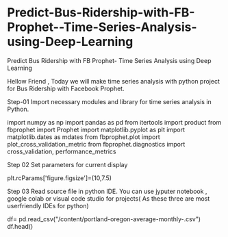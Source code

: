 # Predict-Bus-Ridership-with-FB-Prophet--Time-Series-Analysis-using-Deep-Learning
Predict Bus Ridership with FB Prophet- Time Series Analysis using Deep Learning

Hellow Friend , Today we will make time series analysis with python project for Bus Ridership with Facebook Prophet.

Step-01 Import necessary modules and library for time series analysis in Python.

import numpy as np
import pandas as pd
from itertools import product
from fbprophet import Prophet
import matplotlib.pyplot as plt
import matplotlib.dates as mdates
from fbprophet.plot import plot_cross_validation_metric
from fbprophet.diagnostics import cross_validation, performance_metrics

Step 02 Set parameters for current display

plt.rcParams['figure.figsize']=(10,7.5)

Step 03 Read source file in python IDE. You can use jyputer notebook , google colab or visual code studio for projects( As these three are most userfriendly IDEs for python)

df= pd.read_csv("/content/portland-oregon-average-monthly-.csv")
df.head()


